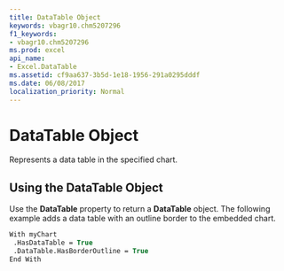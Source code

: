 ```yaml
---
title: DataTable Object
keywords: vbagr10.chm5207296
f1_keywords:
- vbagr10.chm5207296
ms.prod: excel
api_name:
- Excel.DataTable
ms.assetid: cf9aa637-3b5d-1e18-1956-291a0295dddf
ms.date: 06/08/2017
localization_priority: Normal
---
```



# DataTable Object

Represents a data table in the specified chart.


## Using the DataTable Object

Use the  **DataTable** property to return a **DataTable** object. The following example adds a data table with an outline border to the embedded chart.


```vb
With myChart 
 .HasDataTable = True 
 .DataTable.HasBorderOutline = True 
End With
```


